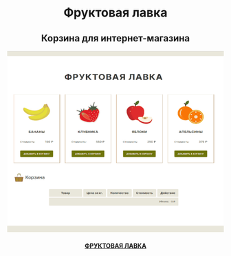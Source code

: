 <h1 align="center">Фруктовая лавка</h1>

<h2 align="center">Корзина для интернет-магазина</h2>

<img src="/preview.gif" width="1012">

<h4 align="center"><a href="https://aleksej-tashlykov.github.io/cart.github.io/">ФРУКТОВАЯ ЛАВКА</a></h4>
